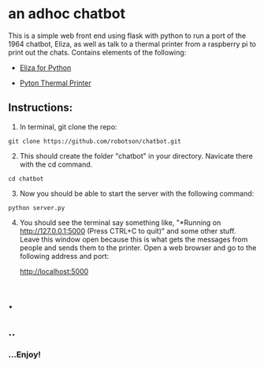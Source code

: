 # an adhoc chatbot
This is a simple web front end using flask with python to run a port of the 1964 chatbot, Eliza, as well as talk to a thermal printer from a raspberry pi to print out the chats. Contains elements of the following:

* [Eliza for Python](https://github.com/iRGBit/eliza)

* [Pyton Thermal Printer](https://github.com/adafruit/Python-Thermal-Printer)

## Instructions:

1. In terminal, git clone the repo: 
```
git clone https://github.com/robotson/chatbot.git
```

2. This should create the folder "chatbot" in your directory. Navicate there with the cd command.
```
cd chatbot
```

3. Now you should be able to start the server with the following command:
```
python server.py
```

4. You should see the terminal say something like, "*Running on http://127.0.0.1:5000 (Press CTRL+C to quit)" and some other stuff. Leave this window open because this is what gets the messages from people and sends them to the printer. Open a web browser and go to the following address and port:

    [http://localhost:5000](http://localhost:5000)



# .
## ..
### ...Enjoy!

